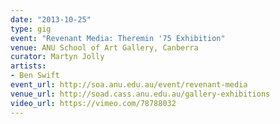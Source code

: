 ```yaml
---
date: "2013-10-25"
type: gig
event: "Revenant Media: Theremin '75 Exhibition"
venue: ANU School of Art Gallery, Canberra
curator: Martyn Jolly
artists:
- Ben Swift
event_url: http://soa.anu.edu.au/event/revenant-media
venue_url: http://soad.cass.anu.edu.au/gallery-exhibitions
video_url: https://vimeo.com/78788032
---
```


